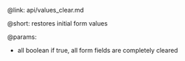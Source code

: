 @link: api/values_clear.md

@short: restores initial form values

@params:

* all	boolean		if true, all form fields are completely cleared
